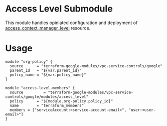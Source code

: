 # Access Level Submodule

This module handles opiniated configuration and deployment of [access_context_manager_level](https://www.terraform.io/docs/providers/google/r/access_context_manager_access_level.html) resource.

# Usage 
```hcl
module "org-policy" {
  source      = "terraform-google-modules/vpc-service-controls/google"
  parent_id   = "${var.parent_id}"
  policy_name = "${var.policy_name}"
}

module "access-level-members" {
  source         = "terraform-google-modules/vpc-service-controls/google/modules/access_level"
  policy      = "${module.org-policy.policy_id}"
  name        = "terraform_members"
  members = ["serviceAccount:<service-account-email>", "user:<user-email>"]
}
```
[^]: (autogen_docs_start)

[^]: (autogen_docs_end)